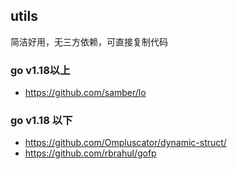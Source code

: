 ## utils

简洁好用，无三方依赖，可直接复制代码

### go v1.18以上

- https://github.com/samber/lo

### go v1.18 以下

- https://github.com/Ompluscator/dynamic-struct/
- https://github.com/rbrahul/gofp
